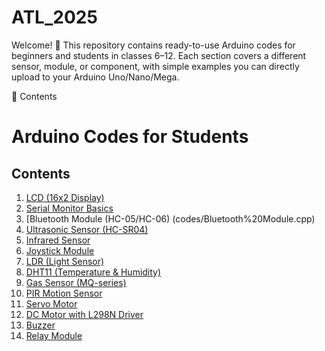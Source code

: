 # ATL_2025
Welcome! 🎉
This repository contains ready-to-use Arduino codes for beginners and students in classes 6–12.
Each section covers a different sensor, module, or component, with simple examples you can directly upload to your Arduino Uno/Nano/Mega.

📂 Contents

# Arduino Codes for Students

## Contents

1. [LCD (16x2 Display)](codes/LCD.cpp)
2. [Serial Monitor Basics](codes/SerialMonitor.cpp)
3. [Bluetooth Module (HC-05/HC-06) (codes/Bluetooth%20Module.cpp)
4. [Ultrasonic Sensor (HC-SR04)](main/Ultrasonic.cpp) 
5. [Infrared Sensor](codes/Infrared.cpp)
6. [Joystick Module](codes/Joystick.cpp)
7. [LDR (Light Sensor)](codes/LDR.cpp)
8. [DHT11 (Temperature & Humidity)](codes/DHT11.cpp)
9. [Gas Sensor (MQ-series)](codes/GasSensor.cpp)
10. [PIR Motion Sensor](codes/PIR.cpp)
11. [Servo Motor](codes/Servo.cpp)
12. [DC Motor with L298N Driver](codes/DCMotor.cpp)
13. [Buzzer](codes/Buzzer.cpp)
14. [Relay Module](codes/Relay.cpp)











